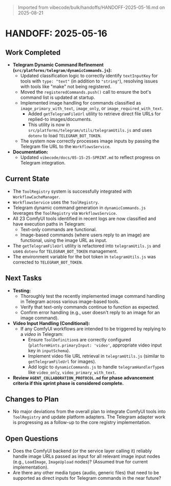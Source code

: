 > Imported from vibecode/bulk/handoffs/HANDOFF-2025-05-16.md on 2025-08-21

# HANDOFF: 2025-05-16

## Work Completed

*   **Telegram Dynamic Command Refinement (`src/platforms/telegram/dynamicCommands.js`):**
    *   Updated classification logic to correctly identify `textInputKey` for tools with `type: "text"` (in addition to `"string"`), resolving issues with tools like "make" not being registered.
    *   Moved the `registeredCommands.push()` call to ensure the bot's command list is updated at startup.
    *   Implemented image handling for commands classified as `image_primary_with_text`, `image_only`, or `image_required_with_text`.
        *   Added `getTelegramFileUrl` utility to retrieve direct file URLs for replied-to images/documents.
        *   This utility is now in `src/platforms/telegram/utils/telegramUtils.js` and uses `dotenv` to load `TELEGRAM_BOT_TOKEN`.
    *   The system now correctly processes image inputs by passing the Telegram file URL to the `WorkflowsService`.
*   **Documentation:**
    *   Updated `vibecode/docs/05-15-25-SPRINT.md` to reflect progress on Telegram integration.

## Current State

*   The `ToolRegistry` system is successfully integrated with `WorkflowCacheManager`.
*   `WorkflowsService` uses the `ToolRegistry`.
*   Telegram dynamic command generation in `dynamicCommands.js` leverages the `ToolRegistry` via `WorkflowsService`.
*   All 23 ComfyUI tools identified in recent logs are now classified and have execution paths in Telegram:
    *   Text-only commands are functional.
    *   Image-based commands (where users reply to an image) are functional, using the image URL as input.
*   The `getTelegramFileUrl` utility is refactored into `telegramUtils.js` and uses `dotenv` for `TELEGRAM_BOT_TOKEN` management.
*   The environment variable for the bot token in `telegramUtils.js` was corrected to `TELEGRAM_BOT_TOKEN`.

## Next Tasks

*   **Testing:**
    *   Thoroughly test the recently implemented image command handling in Telegram across various image-based tools.
    *   Verify that text-only commands continue to function as expected.
    *   Confirm error handling (e.g., user doesn't reply to an image for an image command).
*   **Video Input Handling (Conditional):**
    *   If any ComfyUI workflows are intended to be triggered by replying to a *video* in Telegram:
        *   Ensure `ToolDefinition`s are correctly configured (`platformHints.primaryInput: 'video'`, appropriate video input key in `inputSchema`).
        *   Implement video file URL retrieval in `telegramUtils.js` (similar to `getTelegramFileUrl` for images).
        *   Add logic to `dynamicCommands.js` to handle `telegramHandlerType`s like `video_only`, `video_primary_with_text`.
*   **Review `AGENT_COLLABORATION_PROTOCOL.md` for phase advancement criteria if this sprint phase is considered complete.**

## Changes to Plan

*   No major deviations from the overall plan to integrate ComfyUI tools into `ToolRegistry` and update platform adapters. The Telegram adapter work is progressing as a follow-up to the core registry implementation.

## Open Questions

*   Does the ComfyUI backend (or the service layer calling it) reliably handle image URLs passed as input for all relevant image input nodes (e.g., `LoadImage`, `ImageUpload` nodes)? (Assumed true for current implementation).
*   Are there any other media types (audio, generic files) that need to be supported as direct inputs for Telegram commands in the near future? 